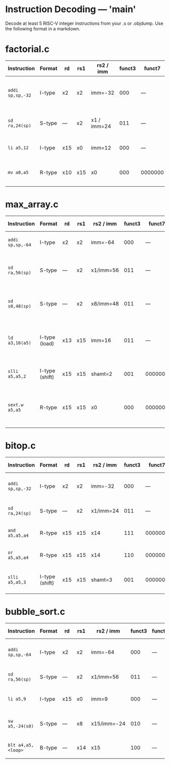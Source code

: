 # Instruction Decoding — 'main'

Decode at least 5 RISC-V integer instructions from your .s or .objdump. Use the following format in a markdown.



# factorial.c



| Instruction      | Format | rd  | rs1 | rs2 / imm   | funct3 | funct7  | Opcode  | Binary (as shown)                       | Meaning / effect                |
| ---------------- | ------ | --- | --- | ----------- | ------ | ------- | ------- | --------------------------------------- | ------------------------------- |
| `addi sp,sp,-32` | I-type | x2  | x2  | imm=-32     | 000    | —       | 0010011 | `111000000000 00010 000 00010 0010011`  | Adjust stack pointer down by 32 |
| `sd ra,24(sp)`   | S-type | —   | x2  | x1 / imm=24 | 011    | —       | 0100011 | `0000001 00001 00010 011 11000 0100011` | Store return address at 24(sp)  |
| `li a5,12`       | I-type | x15 | x0  | imm=12      | 000    | —       | 0010011 | `000000001100 00000 000 01111 0010011`  | Load immediate 12 into a5       |
| `mv a0,a5`       | R-type | x10 | x15 | x0          | 000    | 0000000 | 0110011 | `0000000 01111 00000 000 01010 0110011` | Move value from a5 into a0      |





# max\_array.c 



| Instruction      | Format         | rd  | rs1 | rs2 / imm | funct3 | funct7  | Opcode  | Binary (as shown)                        | Meaning / effect                      |
| ---------------- | -------------- | --- | --- | --------- | ------ | ------- | ------- | ---------------------------------------- | ------------------------------------- |
| `addi sp,sp,-64` | I-type         | x2  | x2  | imm=-64   | 000    | —       | 0010011 | `110000000000 00010 000 00010 0010011`   | Allocate 64 bytes on stack            |
| `sd ra,56(sp)`   | S-type         | —   | x2  | x1/imm=56 | 011    | —       | 0100011 | `0000000 00001 00010 011 111000 0100011` | Save return address at 56(sp)         |
| `sd s0,48(sp)`   | S-type         | —   | x2  | x8/imm=48 | 011    | —       | 0100011 | `0000000 01000 00010 011 110000 0100011` | Save frame pointer at 48(sp)          |
| `ld a3,16(a5)`   | I-type (load)  | x13 | x15 | imm=16    | 011    | —       | 0000011 | `000000010000 01111 011 01101 0000011`   | Load word from address a5+16 into a3  |
| `slli a5,a5,2`   | I-type (shift) | x15 | x15 | shamt=2   | 001    | 0000000 | 0010011 | `0000000 00010 01111 001 01111 0010011`  | Multiply a5 by 4 (shift left by 2)    |
| `sext.w a5,a5`   | R-type         | x15 | x15 | x0        | 000    | 0000000 | 0111011 | `0000000 00000 01111 000 01111 0111011`  | Sign-extend 32-bit word in a5 to XLEN |





# bitop.c 



| Instruction      | Format         | rd  | rs1 | rs2 / imm | funct3 | funct7  | Opcode  | Binary (as shown)                       | Meaning / effect                   |
| ---------------- | -------------- | --- | --- | --------- | ------ | ------- | ------- | --------------------------------------- | ---------------------------------- |
| `addi sp,sp,-32` | I-type         | x2  | x2  | imm=-32   | 000    | —       | 0010011 | `111000000000 00010 000 00010 0010011`  | Decrease stack pointer by 32       |
| `sd ra,24(sp)`   | S-type         | —   | x2  | x1/imm=24 | 011    | —       | 0100011 | `0000000 00001 00010 011 11000 0100011` | Store return address               |
| `and a5,a5,a4`   | R-type         | x15 | x15 | x14       | 111    | 0000000 | 0110011 | `0000000 00100 01111 111 01111 0110011` | Bitwise AND a5 and a4              |
| `or a5,a5,a4`    | R-type         | x15 | x15 | x14       | 110    | 0000000 | 0110011 | `0000000 00100 01111 110 01111 0110011` | Bitwise OR a5 with a4              |
| `slli a5,a5,3`   | I-type (shift) | x15 | x15 | shamt=3   | 001    | 0000000 | 0010011 | `0000000 00011 01111 001 01111 0010011` | Shift left logical (multiply by 8) |




# bubble\_sort.c

| Instruction        | Format | rd  | rs1 | rs2 / imm   | funct3 | funct7 | Opcode  | Binary (as shown)                        | Meaning / effect                |
| ------------------ | ------ | --- | --- | ----------- | ------ | ------ | ------- | ---------------------------------------- | ------------------------------- |
| `addi sp,sp,-64`   | I-type | x2  | x2  | imm=-64     | 000    | —      | 0010011 | `110000000000 00010 000 00010 0010011`   | Allocate 64 bytes on the stack  |
| `sd ra,56(sp)`     | S-type | —   | x2  | x1/imm=56   | 011    | —      | 0100011 | `0000000 00001 00010 011 111000 0100011` | Save return address             |
| `li a5,9`          | I-type | x15 | x0  | imm=9       | 000    | —      | 0010011 | `000000001001 00000 000 01111 0010011`   | Load immediate 9 into a5        |
| `sw a5,-24(s0)`    | S-type | —   | x8  | x15/imm=-24 | 010    | —      | 0100011 | `1111111 00101 01000 010 100100 0100011` | Store word a5 at offset -24(s0) |
| `blt a4,a5,<loop>` | B-type | —   | x14 | x15         | 100    | —      | 1100011 | (binary shown in screenshot)             | Branch to loop if a4 < a5       |




